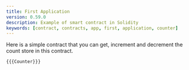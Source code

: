 ```yaml
---
title: First Application
version: 0.59.0
description: Example of smart contract in Solidity
keywords: [contract, contracts, app, first, application, counter]
---
```


Here is a simple contract that you can get, increment and decrement the count store in this contract.

```solidity
{{{Counter}}}
```
